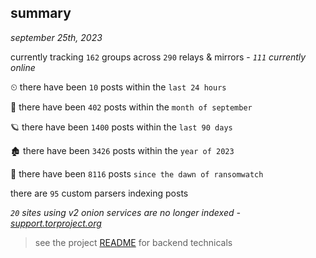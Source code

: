
## summary
_september 25th, 2023_

currently tracking `162` groups across `290` relays & mirrors - _`111` currently online_

⏲ there have been `10` posts within the `last 24 hours`

🦈 there have been `402` posts within the `month of september`

🪐 there have been `1400` posts within the `last 90 days`

🏚 there have been `3426` posts within the `year of 2023`

🦕 there have been `8116` posts `since the dawn of ransomwatch`

there are `95` custom parsers indexing posts

_`20` sites using v2 onion services are no longer indexed - [support.torproject.org](https://support.torproject.org/onionservices/v2-deprecation/)_

> see the project [README](https://github.com/joshhighet/ransomwatch#ransomwatch--) for backend technicals
